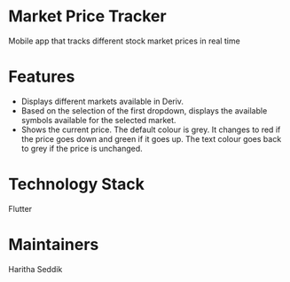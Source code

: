 # Market Price Tracker
Mobile app that tracks different stock market prices in real time

# Features 
- Displays different markets available in Deriv.
- Based on the selection of the first dropdown, displays the available symbols available
for the selected market.
- Shows the current price. The default colour is grey. It changes to red if the price goes down and
green if it goes up. The text colour goes back to grey if the price is unchanged.

# Technology Stack
Flutter 

# Maintainers
Haritha Seddik

